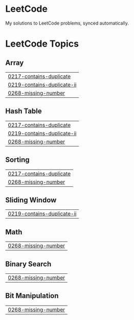 # LeetCode
My solutions to LeetCode problems, synced automatically.

<!---LeetCode Topics Start-->
# LeetCode Topics
## Array
|  |
| ------- |
| [0217-contains-duplicate](https://github.com/zishanchen/LeetCode/tree/master/0217-contains-duplicate) |
| [0219-contains-duplicate-ii](https://github.com/zishanchen/LeetCode/tree/master/0219-contains-duplicate-ii) |
| [0268-missing-number](https://github.com/zishanchen/LeetCode/tree/master/0268-missing-number) |
## Hash Table
|  |
| ------- |
| [0217-contains-duplicate](https://github.com/zishanchen/LeetCode/tree/master/0217-contains-duplicate) |
| [0219-contains-duplicate-ii](https://github.com/zishanchen/LeetCode/tree/master/0219-contains-duplicate-ii) |
| [0268-missing-number](https://github.com/zishanchen/LeetCode/tree/master/0268-missing-number) |
## Sorting
|  |
| ------- |
| [0217-contains-duplicate](https://github.com/zishanchen/LeetCode/tree/master/0217-contains-duplicate) |
| [0268-missing-number](https://github.com/zishanchen/LeetCode/tree/master/0268-missing-number) |
## Sliding Window
|  |
| ------- |
| [0219-contains-duplicate-ii](https://github.com/zishanchen/LeetCode/tree/master/0219-contains-duplicate-ii) |
## Math
|  |
| ------- |
| [0268-missing-number](https://github.com/zishanchen/LeetCode/tree/master/0268-missing-number) |
## Binary Search
|  |
| ------- |
| [0268-missing-number](https://github.com/zishanchen/LeetCode/tree/master/0268-missing-number) |
## Bit Manipulation
|  |
| ------- |
| [0268-missing-number](https://github.com/zishanchen/LeetCode/tree/master/0268-missing-number) |
<!---LeetCode Topics End-->